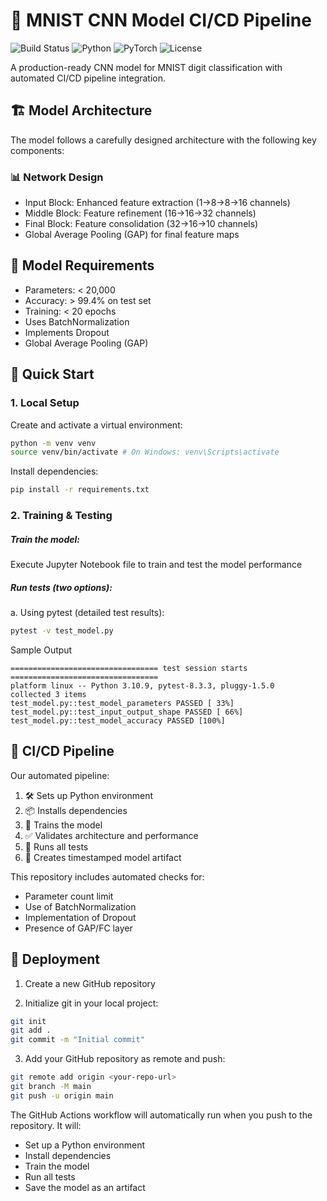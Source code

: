 # 🤖 MNIST CNN Model CI/CD Pipeline

![Build Status](https://github.com/nikhiljaiswal/ml-ci_cd-pipeline/actions/workflows/ml_pipeline.yml/badge.svg)
![Python](https://img.shields.io/badge/python-3.8-blue.svg)
![PyTorch](https://img.shields.io/badge/PyTorch-2.0-red.svg)
![License](https://img.shields.io/badge/license-MIT-green.svg)

A production-ready CNN model for MNIST digit classification with automated CI/CD pipeline integration.

## 🏗 Model Architecture ️

The model follows a carefully designed architecture with the following key components:

### 📊 Network Design 
- Input Block: Enhanced feature extraction (1→8→8→16 channels)
- Middle Block: Feature refinement (16→16→32 channels)
- Final Block: Feature consolidation (32→16→10 channels)
- Global Average Pooling (GAP) for final feature maps


 
## 🎯 Model Requirements
- Parameters: < 20,000
- Accuracy: > 99.4% on test set
- Training: < 20 epochs
- Uses BatchNormalization
- Implements Dropout
- Global Average Pooling (GAP)

## 🚀 Quick Start

### 1. Local Setup

Create and activate a virtual environment:

```bash
python -m venv venv
source venv/bin/activate # On Windows: venv\Scripts\activate
```

Install dependencies:

```bash
pip install -r requirements.txt
```
### 2. Training & Testing

##### Train the model:

Execute Jupyter Notebook file to train and test the model performance

##### Run tests (two options):

a. Using pytest (detailed test results):

```bash
pytest -v test_model.py
```
 Sample Output

```plaintext
================================= test session starts =================================
platform linux -- Python 3.10.9, pytest-8.3.3, pluggy-1.5.0
collected 3 items
test_model.py::test_model_parameters PASSED [ 33%]
test_model.py::test_input_output_shape PASSED [ 66%]
test_model.py::test_model_accuracy PASSED [100%]
```


## 🔄 CI/CD Pipeline

Our automated pipeline:
1. 🛠️ Sets up Python environment
2. 📦 Installs dependencies
3. 🎯 Trains the model
4. ✅ Validates architecture and performance
5. 🧪 Runs all tests
6. 💾 Creates timestamped model artifact

This repository includes automated checks for:
- Parameter count limit
- Use of BatchNormalization
- Implementation of Dropout
- Presence of GAP/FC layer

## 🚀 Deployment

1. Create a new GitHub repository

2. Initialize git in your local project:

```bash
git init
git add .
git commit -m "Initial commit"
``` 

3. Add your GitHub repository as remote and push:

```bash
git remote add origin <your-repo-url>
git branch -M main
git push -u origin main
```

The GitHub Actions workflow will automatically run when you push to the repository. It will:
- Set up a Python environment
- Install dependencies
- Train the model
- Run all tests
- Save the model as an artifact

